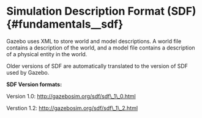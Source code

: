 Simulation Description Format (SDF) {#fundamentals__sdf}
======================

Gazebo uses XML to store world and model descriptions. A world file contains a description of the world, and a model file contains a description of a physical entity in the world.

Older versions of SDF are automatically translated to the version of SDF used by Gazebo.

**SDF Version formats:**

 Version 1.0: http://gazebosim.org/sdf/sdf\_1\_0.html

 Verstion 1.2: http://gazebosim.org/sdf/sdf\_1\_2.html
